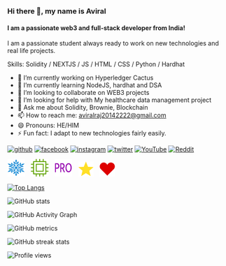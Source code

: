 ### Hi there 👋, my name is Aviral
#### I am a passionate web3 and full-stack developer from India!


I am a passionate student always ready to work on new technologies and real life projects.

Skills: Solidity / NEXTJS / JS / HTML / CSS / Python / Hardhat

- 🔭 I’m currently working on Hyperledger Cactus 
- 🌱 I’m currently learning NodeJS, hardhat and DSA 
- 👯 I’m looking to collaborate on WEB3 projects 
- 🤔 I’m looking for help with My healthcare data management project 
- 💬 Ask me about Solidity, Brownie, Blockchain 
- 📫 How to reach me: aviralraj20142222@gmail.com 
- 😄 Pronouns: HE/HIM 
- ⚡ Fun fact: I adapt to new technologies fairly easily. 


[<img src='https://cdn.jsdelivr.net/npm/simple-icons@3.0.1/icons/github.svg' alt='github' height='40'>](https://github.com/aviral727)  [<img src='https://cdn.jsdelivr.net/npm/simple-icons@3.0.1/icons/facebook.svg' alt='facebook' height='40'>](https://www.facebook.com/aviralraj727)  [<img src='https://cdn.jsdelivr.net/npm/simple-icons@3.0.1/icons/instagram.svg' alt='instagram' height='40'>](https://www.instagram.com/aviral._/)  [<img src='https://cdn.jsdelivr.net/npm/simple-icons@3.0.1/icons/twitter.svg' alt='twitter' height='40'>](https://twitter.com/aviral727)  [<img src='https://cdn.jsdelivr.net/npm/simple-icons@3.0.1/icons/youtube.svg' alt='YouTube' height='40'>](https://www.youtube.com/channel/TEKPANDA)  [<img src='https://cdn.jsdelivr.net/npm/simple-icons@3.0.1/icons/reddit.svg' alt='Reddit' height='40'>](https://www.reddit.com/user/aviral727)  

<a href='https://archiveprogram.github.com/'><img src='https://raw.githubusercontent.com/acervenky/animated-github-badges/master/assets/acbadge.gif' width='40' height='40'></a> <a href='https://docs.github.com/en/developers'><img src='https://raw.githubusercontent.com/acervenky/animated-github-badges/master/assets/devbadge.gif' width='40' height='40'></a> <a href='https://github.com/pricing'><img src='https://raw.githubusercontent.com/acervenky/animated-github-badges/master/assets/pro.gif' width='40' height='40'></a> <a href='https://stars.github.com/'><img src='https://raw.githubusercontent.com/acervenky/animated-github-badges/master/assets/starbadge.gif' width='35' height='35'></a> <a href='https://docs.github.com/en/github/supporting-the-open-source-community-with-github-sponsors'><img src='https://raw.githubusercontent.com/acervenky/animated-github-badges/master/assets/sponsorbadge.gif' width='35' height='35'></a> 

[![Top Langs](https://github-readme-stats.vercel.app/api/top-langs/?username=aviral727)](https://github.com/anuraghazra/github-readme-stats)

![GitHub stats](https://github-readme-stats.vercel.app/api?username=aviral727&show_icons=true)  

![GitHub Activity Graph](https://activity-graph.herokuapp.com/graph?username=aviral727)  

![GitHub metrics](https://metrics.lecoq.io/aviral727)  

![GitHub streak stats](https://github-readme-streak-stats.herokuapp.com/?user=aviral727)  

![Profile views](https://gpvc.arturio.dev/aviral727)  
